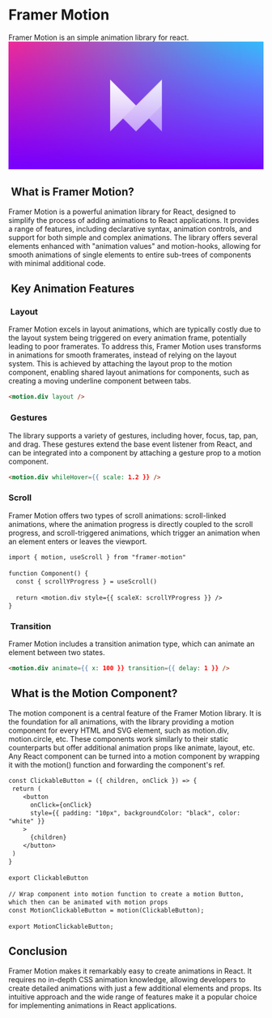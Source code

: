 # Framer Motion

Framer Motion is an simple animation library for react.
![framer_motion_logo](../assets/framer_motion_logo.png)

##  What is Framer Motion?

Framer Motion is a powerful animation library for React, designed to simplify the process of adding animations to React applications. It provides a range of features, including declarative syntax, animation controls, and support for both simple and complex animations. The library offers several elements enhanced with "animation values" and motion-hooks, allowing for smooth animations of single elements to entire sub-trees of components with minimal additional code.

##  Key Animation Features

###  Layout

Framer Motion excels in layout animations, which are typically costly due to the layout system being triggered on every animation frame, potentially leading to poor framerates. To address this, Framer Motion uses transforms in animations for smooth framerates, instead of relying on the layout system. This is achieved by attaching the layout prop to the motion component, enabling shared layout animations for components, such as creating a moving underline component between tabs.

```html
<motion.div layout />
```

###  Gestures

The library supports a variety of gestures, including hover, focus, tap, pan, and drag. These gestures extend the base event listener from React, and can be integrated into a component by attaching a gesture prop to a motion component.

```html
<motion.div whileHover={{ scale: 1.2 }} />
```

### Scroll

Framer Motion offers two types of scroll animations: scroll-linked animations, where the animation progress is directly coupled to the scroll progress, and scroll-triggered animations, which trigger an animation when an element enters or leaves the viewport.

```JS
import { motion, useScroll } from "framer-motion"

function Component() {
  const { scrollYProgress } = useScroll()

  return <motion.div style={{ scaleX: scrollYProgress }} />
}
```

###  Transition

Framer Motion includes a transition animation type, which can animate an element between two states.

```html
<motion.div animate={{ x: 100 }} transition={{ delay: 1 }} />
```

##  What is the Motion Component?

The motion component is a central feature of the Framer Motion library. It is the foundation for all animations, with the library providing a motion component for every HTML and SVG element, such as motion.div, motion.circle, etc. These components work similarly to their static counterparts but offer additional animation props like animate, layout, etc. Any React component can be turned into a motion component by wrapping it with the motion() function and forwarding the component's ref.

```JS
const ClickableButton = ({ children, onClick }) => {
 return (
    <button
      onClick={onClick}
      style={{ padding: "10px", backgroundColor: "black", color: "white" }}
    >
      {children}
    </button>
 )
}

export ClickableButton

// Wrap component into motion function to create a motion Button, which then can be animated with motion props
const MotionClickableButton = motion(ClickableButton);

export MotionClickableButton;
```

## Conclusion

Framer Motion makes it remarkably easy to create animations in React. It requires no in-depth CSS animation knowledge, allowing developers to create detailed animations with just a few additional elements and props. Its intuitive approach and the wide range of features make it a popular choice for implementing animations in React applications.
